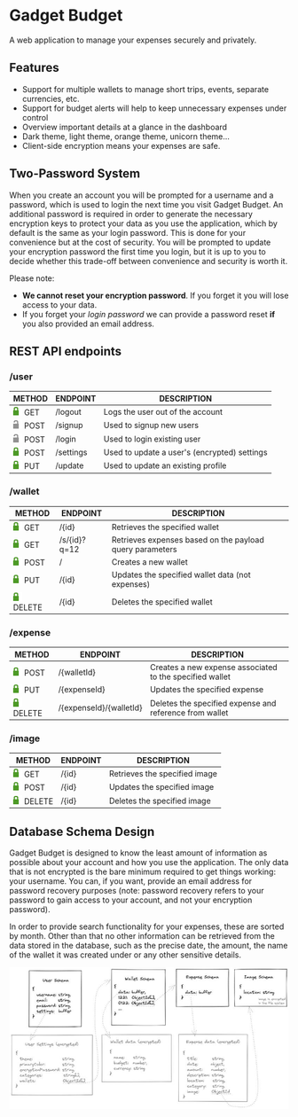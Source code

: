 # Gadget Budget

A web application to manage your expenses securely and privately.

## Features

+ Support for multiple wallets to manage short trips, events, separate currencies, etc.
+ Support for budget alerts will help to keep unnecessary expenses under control
+ Overview important details at a glance in the dashboard
+ Dark theme, light theme, orange theme, unicorn theme...
+ Client-side encryption means your expenses are safe.

## Two-Password System

When you create an account you will be prompted for a username and a password, which is used to login the next time you visit Gadget Budget. An additional password is required in order to generate the necessary encryption keys to protect your data as you use the application, which by default is the same as your login password. This is done for your convenience but at the cost of security. You will be prompted to update your encryption password the first time you login, but it is up to you to decide whether this trade-off between convenience and security is worth it.

Please note:
- **We cannot reset your encryption password**. If you forget it you will lose access to your data.
- If you forget your *login password* we can provide a password reset **if** you also provided an email address.

## REST API endpoints

### /user

| METHOD  | ENDPOINT  | DESCRIPTION |
| ------------------------------------------ | --------- | -------------------------------------------- |
| ![padlock](assets/lock-green.png)     GET  | /logout   | Logs the user out of the account             |
| ![open padlock](assets/lock-gray.png) POST | /signup   | Used to signup new users                     |
| ![open padlock](assets/lock-gray.png) POST | /login    | Used to login existing user                  |
| ![padlock](assets/lock-green.png)     POST | /settings | Used to update a user's (encrypted) settings |
| ![padlock](assets/lock-green.png)     PUT  | /update   | Used to update an existing profile           |

### /wallet

| METHOD  | ENDPOINT  | DESCRIPTION |
| ---------------------------------------- | ------------ | -------------------------------------------------------- |
| ![padlock](assets/lock-green.png) GET    | /{id}        | Retrieves the specified wallet                           |
| ![padlock](assets/lock-green.png) GET    | /s/{id}?q=12 | Retrieves expenses based on the payload query parameters |
| ![padlock](assets/lock-green.png) POST   | /            | Creates a new wallet                                     |
| ![padlock](assets/lock-green.png) PUT    | /{id}        | Updates the specified wallet data (not expenses)         |
| ![padlock](assets/lock-green.png) DELETE | /{id}        | Deletes the specified wallet                             |

### /expense

| METHOD  | ENDPOINT  | DESCRIPTION |
| ---------------------------------------- | ----------------------- | -------------------------------------------------------- |
| ![padlock](assets/lock-green.png) POST   | /{walletId}             | Creates a new expense associated to the specified wallet |
| ![padlock](assets/lock-green.png) PUT    | /{expenseId}            | Updates the specified expense                            |
| ![padlock](assets/lock-green.png) DELETE | /{expenseId}/{walletId} | Deletes the specified expense and reference from wallet  |


### /image

| METHOD  | ENDPOINT  | DESCRIPTION |
| ---------------------------------------- | ----- | ----------------------------- |
| ![padlock](assets/lock-green.png) GET    | /{id} | Retrieves the specified image |
| ![padlock](assets/lock-green.png) POST   | /{id} | Updates the specified image   |
| ![padlock](assets/lock-green.png) DELETE | /{id} | Deletes the specified image   |

## Database Schema Design

Gadget Budget is designed to know the least amount of information as possible about your account and how you use the application. The only data that is not encrypted is the bare minimum required to get things working: your username. You can, if you want, provide an email address for password recovery purposes (note: password recovery refers to your password to gain access to your account, and not your encryption password).

In order to provide search functionality for your expenses, these are sorted by month. Other than that no other information can be retrieved from the data stored in the database, such as the precise date, the amount, the name of the wallet it was created under or any other sensitive details.

![database schema](assets/db_schema.jpeg)
